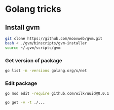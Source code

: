 # Golang tricks

## Install gvm
```bash
git clone https://github.com/moovweb/gvm.git
bash < ./gvm/binscripts/gvm-installer
source ~/.gvm/scripts/gvm
```
### Get version of package
```bash
go list -m -versions golang.org/x/net
```

### Edit package
```bash
go mod edit -require github.com/wilk/uuid@0.0.1
```
```bash
go get -v -t ./...
```
